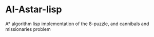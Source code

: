 # AI-Astar-lisp
A* algorithm lisp implementation of the 8-puzzle, and cannibals and missionaries problem

